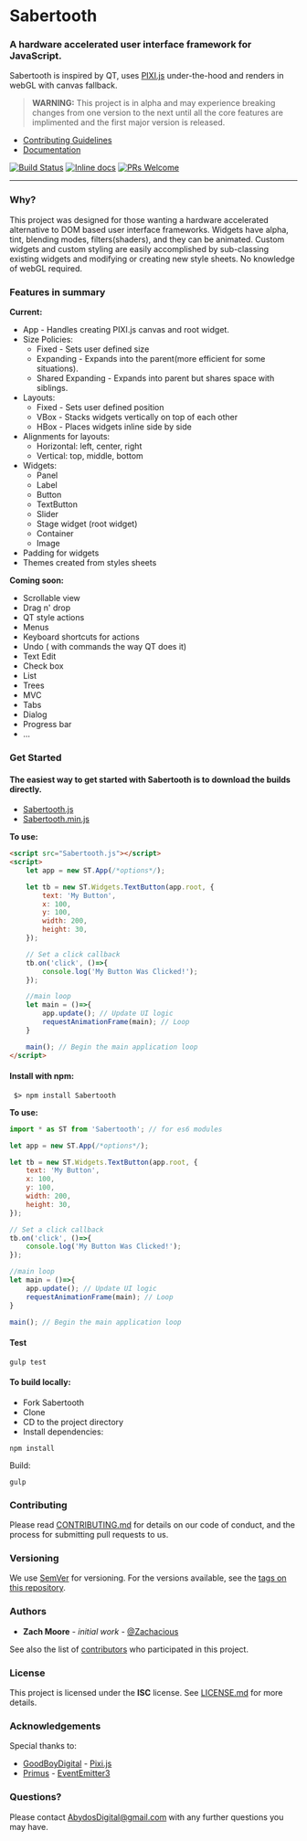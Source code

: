 # Sabertooth

### A hardware accelerated user interface framework for JavaScript.
Sabertooth is inspired by QT, uses [PIXI.js](https://github.com/pixijs/pixi.js) under-the-hood and renders in webGL with canvas fallback.

>**WARNING:** This project is in alpha and may experience breaking changes from one version to the next until all the core features are implimented and the first major version is released.

* [Contributing Guidelines](CONTRIBUTING.md)
* [Documentation](https://abydosdigital.github.io/Sabertooth/)

[![Build Status](https://travis-ci.org/AbydosDigital/SaberTooth.svg?branch=master)](https://travis-ci.org/AbydosDigital/SaberTooth)
[![Inline docs](http://inch-ci.org/github/AbydosDigital/SaberTooth.svg?branch=master)](http://inch-ci.org/github/AbydosDigital/SaberTooth)
[![PRs Welcome](https://img.shields.io/badge/PRs-welcome-brightgreen.svg?style=flat-square)](http://makeapullrequest.com)
***

### Why?

This project was designed for those wanting a hardware accelerated alternative to DOM based user interface frameworks. Widgets have alpha, tint, blending modes, filters(shaders), and they can be animated. Custom widgets and custom styling are easily accomplished by sub-classing existing widgets and modifying or creating new style sheets. No knowledge of webGL required.

### Features in summary

**Current:**
* App - Handles creating PIXI.js canvas and root widget.
* Size Policies:
    * Fixed - Sets user defined size
    * Expanding - Expands into the parent(more efficient for some situations).
    * Shared Expanding - Expands into parent but shares space with siblings.
* Layouts:
    * Fixed - Sets user defined position
    * VBox - Stacks widgets vertically on top of each other
    * HBox - Places widgets inline side by side
* Alignments for layouts:
    * Horizontal: left, center, right
    * Vertical: top, middle, bottom
* Widgets:
    * Panel
    * Label
    * Button
    * TextButton
    * Slider
    * Stage widget (root widget)
    * Container
    * Image
* Padding for widgets
* Themes created from styles sheets

**Coming soon:**
* Scrollable view
* Drag n' drop
* QT style actions
* Menus
* Keyboard shortcuts for actions
* Undo ( with commands the way QT does it)
* Text Edit
* Check box
* List
* Trees
* MVC
* Tabs
* Dialog
* Progress bar
* ...

### Get Started

#### The easiest way to get started with Sabertooth is to download the builds directly.
* [Sabertooth.js](dist/sabertooth.js)
* [Sabertooth.min.js](dist/sabertooth.min.js)

**To use:**
```html
<script src="Sabertooth.js"></script>
<script>
    let app = new ST.App(/*options*/);

    let tb = new ST.Widgets.TextButton(app.root, {
        text: 'My Button',
        x: 100,
        y: 100,
        width: 200,
        height: 30,
    });

    // Set a click callback
    tb.on('click', ()=>{
        console.log('My Button Was Clicked!');
    });

    //main loop
    let main = ()=>{
        app.update(); // Update UI logic
        requestAnimationFrame(main); // Loop
    }

    main(); // Begin the main application loop
</script>
```

#### Install with npm:
```
 $> npm install Sabertooth
```
**To use:**
```javascript
import * as ST from 'Sabertooth'; // for es6 modules

let app = new ST.App(/*options*/);

let tb = new ST.Widgets.TextButton(app.root, {
    text: 'My Button',
    x: 100,
    y: 100,
    width: 200,
    height: 30,
});

// Set a click callback
tb.on('click', ()=>{
    console.log('My Button Was Clicked!');
});

//main loop
let main = ()=>{
    app.update(); // Update UI logic
    requestAnimationFrame(main); // Loop
}

main(); // Begin the main application loop
```

#### Test
```
gulp test
```

#### To build locally:
* Fork Sabertooth
* Clone
* CD to the project directory
* Install dependencies:
```
npm install
```
Build:
```
gulp
```

### Contributing

Please read [CONTRIBUTING.md](CONTRIBUTING.md) for details on our code of conduct, and the process for submitting pull requests to us.

### Versioning
We use [SemVer](http://semver.org/) for versioning. For the versions available, see the [tags on this repository](https://github.com/AbydosDigital/SaberTooth/tags).

### Authors
* **Zach Moore** *- initial work -* [@Zachacious](https://github.com/Zachacious)

See also the list of [contributors](https://github.com/AbydosDigital/Sabertooth/graphs/contributors) who participated in this project.

### License
This project is licensed under the **ISC** license. See [LICENSE.md](LICENSE) for more details.

### Acknowledgements
Special thanks to:
* [GoodBoyDigital](http://www.goodboydigital.com/) - [Pixi.js](http://www.pixijs.com/)
* [Primus](https://github.com/primus) - [EventEmitter3](https://github.com/primus/eventemitter3)

### Questions?

Please contact AbydosDigital@gmail.com with any further questions you may have.
